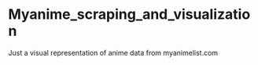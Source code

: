 # Myanime_scraping_and_visualization
Just a visual representation of anime data from myanimelist.com
